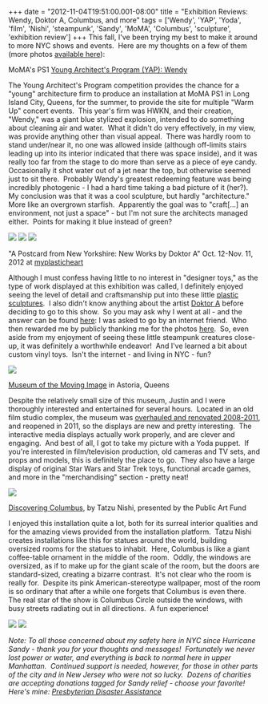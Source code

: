 +++
date = "2012-11-04T19:51:00.001-08:00"
title = "Exhibition Reviews: Wendy, Doktor A, Columbus, and more"
tags = ['Wendy', 'YAP', 'Yoda', 'film', 'Nishi', 'steampunk', 'Sandy', 'MoMA', 'Columbus', 'sculpture', 'exhibition review']
+++
This fall, I've been trying my best to make it around to more NYC shows and events.  Here are my thoughts on a few of them (more photos [available here](https://plus.google.com/photos/100923770373915082594/albums/5806720229486128897?authkey=CNDs24LU4qLm0gE)):

MoMA's PS1 [Young Architect's Program (YAP): Wendy](http://momaps1.org/yap/view/15)

The Young Architect's Program competition provides the chance for a "young" architecture firm to produce an installation at MoMA PS1 in Long Island City, Queens, for the summer, to provide the site for multiple "Warm Up" concert events.  This year's firm was HWKN, and their creation, "Wendy," was a giant blue stylized explosion, intended to do something about cleaning air and water.  What it didn't do very effectively, in my view, was provide anything other than visual appeal.  There was hardly room to stand under/near it, no one was allowed inside (although off-limits stairs leading up into its interior indicated that there was space inside), and it was really too far from the stage to do more than serve as a piece of eye candy.  Occasionally it shot water out of a jet near the top, but otherwise seemed just to sit there.  Probably Wendy's greatest redeeming feature was being incredibly photogenic - I had a hard time taking a bad picture of it (her?).  My conclusion was that it was a cool sculpture, but hardly "architecture."  More like an overgrown starfish.  Apparently the goal was to "craft[...] an environment, not  just a space" - but I'm not sure the architects managed either.  Points for making it blue instead of green?

<img src="http://2.bp.blogspot.com/-GutJaTzU2W8/UJWdWTeXZnI/AAAAAAAABgQ/uQw6mlepdec/s1600/IMG_7514.jpg"/>

<img src="http://3.bp.blogspot.com/-zi-1XMAbPY4/UJWdTibFSsI/AAAAAAAABfw/E8WPQEaYZ8Y/s1600/IMG_7483.jpg"/>

<img src="http://3.bp.blogspot.com/-wU5FBwqbGak/UJWdVjpciPI/AAAAAAAABgI/ql3rG8FkdCg/s1600/IMG_7498.jpg"/>

"A Postcard from New Yorkshire: New Works by Doktor A" Oct. 12-Nov. 11, 2012 at [myplasticheart](http://www.myplasticheart.com/)

Although I must confess having little to no interest in "designer toys," as the type of work displayed at this exhibition was called, I definitely enjoyed seeing the level of detail and craftsmanship put into these little [plastic sculptures](http://www.mechtorians.com/Index.html).  I also didn't know anything about the artist [Doktor A](http://www.spookypop.com/) before deciding to go to this show.  So you may ask why I went at all - and the answer can be found [here](http://www.epbot.com/2012/09/doktor-sneak-peek.html): I was asked to go by an internet friend.  Who then rewarded me by publicly thanking me for the photos [here](http://www.epbot.com/2012/10/jens-gems-101812.html).  So, even aside from my enjoyment of seeing these little steampunk creatures close-up, it was definitely a worthwhile endeavor!  And I've learned a bit about custom vinyl toys.  Isn't the internet - and living in NYC - fun?

<img src="http://2.bp.blogspot.com/-8u_bDGzp0xo/UHmz4qUcmuI/AAAAAAAABcc/VNsY6tPmj6o/s1600/IMG_7816.jpg"/>

[Museum of the Moving Image](http://www.movingimage.us/) in Astoria, Queens

Despite the relatively small size of this museum, Justin and I were thoroughly interested and entertained for several hours.  Located in an old film studio complex, the museum was [overhauled and renovated 2008-2011](http://www.movingimage.us/about/history), and reopened in 2011, so the displays are new and pretty interesting.  The interactive media displays actually work properly, and are clever and engaging.  And best of all, I got to take my picture with a Yoda puppet.  If you're interested in film/television production, old cameras and TV sets, and props and models, this is definitely the place to go.  They also have a large display of original Star Wars and Star Trek toys, functional arcade games, and more in the "merchandising" section - pretty neat!

<img src="http://1.bp.blogspot.com/-KPJrKfz0tU4/UJWb8pqwPSI/AAAAAAAABfc/iu5dMKt52vo/s1600/IMG_7848.CR2.jpg"/>

[Discovering Columbus](http://www.publicartfund.org/view/exhibitions/5495_discovering_columbus), by Tatzu Nishi, presented by the Public Art Fund

I enjoyed this installation quite a lot, both for its surreal interior qualities and for the amazing views provided from the installation platform.  Tatzu Nishi creates installations like this for statues around the world, building oversized rooms for the statues to inhabit.  Here, Columbus is like a giant coffee-table ornament in the middle of the room.  Oddly, the windows are oversized, as if to make up for the giant scale of the room, but the doors are standard-sized, creating a bizarre contrast.  It's not clear who the room is really for.  Despite its pink American-stereotype wallpaper, most of the room is so ordinary that after a while one forgets that Columbus is even there.  The real star of the show is Columbus Circle outside the windows, with busy streets radiating out in all directions.  A fun experience!

<img src="http://2.bp.blogspot.com/-j10fwzzgxZM/UJcxIy4s4uI/AAAAAAAABgs/KXz3ROJLnNM/s1600/IMG_7903.CR2.jpg"/>

<img src="http://3.bp.blogspot.com/-lrF-kB8m6LQ/UJcxJNeP2vI/AAAAAAAABgw/_JnOSHpa85k/s1600/IMG_7887.jpg"/>

*Note: To all those concerned about my safety here in NYC since Hurricane Sandy - thank you for your thoughts and messages!  Fortunately we never lost power or water, and everything is back to normal here in upper Manhattan.  Continued support is needed, however, for those in other parts of the city and in New Jersey who were not so lucky.  Dozens of charities are accepting donations tagged for Sandy relief - choose your favorite!  Here's mine: [Presbyterian Disaster Assistance](http://www.presbyterianmission.org/give/DR000187/)*

